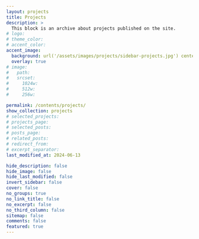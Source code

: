 ```yaml
---
layout: projects
title: Projects
description: >
  This block is an archive about projects published on the site.
# logo:
# theme_color:
# accent_color:
accent_image:
  background: url('/assets/images/projects/sidebar-projects.jpg') center/cover
  overlay: true
# image:
#   path:
#   srcset:
#     1024w:
#     512w:
#     256w:

permalink: /contents/projects/
show_collection: projects
# selected_projects:
# projects_page:
# selected_posts:
# posts_page:
# related_posts:
# redirect_from:
# excerpt_separator:
last_modified_at: 2024-06-13

hide_description: false
hide_image: false
hide_last_modified: false
invert_sidebar: false
cover: false
no_groups: true
no_link_title: false
no_excerpt: false
no_third_column: false
sitemap: false
comments: false
featured: true
---
```

